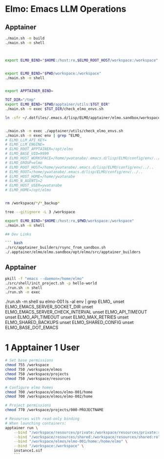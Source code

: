 <!-- ---
!-- title: 2024-12-23 22:25:13
!-- author: ywata-note-win
!-- date: /home/ywatanabe/.emacs.d/lisp/Elmo/README.md
!-- --- -->

# Elmo: Emacs LLM Operations

## Apptainer

``` bash
./main.sh -m build
./main.sh -m shell



export ELMO_BIND="$HOME:/host:ro,$ELMO_ROOT_HOST/workspace:/workspace"


export ELMO_BIND="$PWD/workspace:/workspace"
./main.sh -m shell


export APPTAINER_BIND=

TGT_DIR="/tmp"
export ELMO_BIND="$PWD/apptainer/utils:$TGT_DIR"
./main.sh -m exec $TGT_DIR/check_elmo_envs.sh

ln -sfr ~/.dotfiles/.emacs.d/lisp/ELMO/apptainer/elmo.sandbox/workspace


./main.sh -m exec ./apptainer/utils/check_elmo_envs.sh
./main.sh -m exec env | grep ^ELMO_
# ELMO_LLM_API_KEY=
# ELMO_LLM_ENGINE=
# ELMO_ROOT_APPTAINER=/opt/elmo
# ELMO_BASE_UID=9999
# ELMO_HOST_WORKSPACE=/home/ywatanabe/.emacs.d/lisp/ELMO/config/env/../../workspace
# ELMO_GROUP=elmo
# ELMO_ROOT_HOST=/home/ywatanabe/.emacs.d/lisp/ELMO/config/env/../..
# ELMO_ROOT=/home/ywatanabe/.emacs.d/lisp/ELMO/config/env/../..
# ELMO_HOST_HOME=/home/ywatanabe
# ELMO_N_AGENTS=2
# ELMO_HOST_USER=ywatanabe
# ELMO_HOME=/opt/elmo


rm /workspace/*/*_backup*

tree --gitignore -L 3 /workspace

export ELMO_BIND="$HOME:/host:ro,$PWD/workspace:/workspace"
./main.sh -m shell

## Dev Links

``` bash
./src/apptainer_builders/rsync_from_sandbox.sh
./.apptainer/elmo/elmo.sandbox/opt/elmo/src/apptainer_builders
```


## Apptainer

``` bash
pkill -f "emacs --daemon=/home/elmo"
./src/shell/init_project.sh -p hello-world
./run.sh -m shell
./run.sh -m exec 
```

./run.sh -m shell
su elmo-001
ls -al
env | grep ELMO_
unset ELMO_EMACS_SERVER_SOCKET_DIR
unset ELMO_EMACS_SERVER_CHECK_INTERVAL
unset ELMO_API_TIMEOUT
unset ELMO_API_TIMEOUT
unset ELMO_MAX_RETRIES
unset ELMO_SHARED_BACKUPS
unset ELMO_SHARED_CONFIG
unset ELMO_BASE_DOT_EMACS




# 1 Apptainer 1 User

``` bash
# Set base permissions
chmod 755 /workspace
chmod 750 /workspace/elmos
chmod 750 /workspace/projects
chmod 750 /workspace/resources

# Configure elmo homes
chmod 700 /workspace/elmos/elmo-001/home
chmod 700 /workspace/elmos/elmo-002/home

# Project permissions
chmod 770 /workspace/projects/000-PROJECTNAME

# Resources with read-only binding
# When launching containers:
apptainer run \
    --bind "/workspace/resources/private:/workspace/resources/private:ro" \
    --bind "/workspace/resources/shared:/workspace/resources/shared:ro" \
    --bind "/workspace/elmos/elmo-001/home:/home/elmo" \
    --bind "/workspace:/workspace" \
    instance1.sif
    ```
    
    